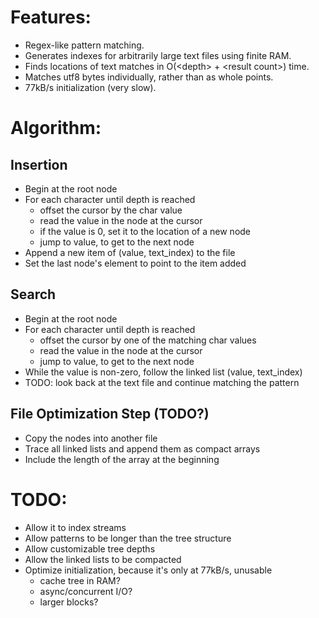 
# Features:

* Regex-like pattern matching.
* Generates indexes for arbitrarily large text files using finite RAM.
* Finds locations of text matches in O(\<depth\> + \<result count\>) time.
* Matches utf8 bytes individually, rather than as whole points.
* 77kB/s initialization (very slow).

# Algorithm:

## Insertion

* Begin at the root node
* For each character until depth is reached
    * offset the cursor by the char value
    * read the value in the node at the cursor
    * if the value is 0, set it to the location of a new node
    * jump to value, to get to the next node
* Append a new item of (value, text_index) to the file
* Set the last node's element to point to the item added

## Search

* Begin at the root node
* For each character until depth is reached
    * offset the cursor by one of the matching char values
    * read the value in the node at the cursor
    * jump to value, to get to the next node
* While the value is non-zero, follow the linked list (value, text_index)
* TODO: look back at the text file and continue matching the pattern

## File Optimization Step (TODO?)
* Copy the nodes into another file
* Trace all linked lists and append them as compact arrays
* Include the length of the array at the beginning

# TODO:
* Allow it to index streams
* Allow patterns to be longer than the tree structure
* Allow customizable tree depths
* Allow the linked lists to be compacted
* Optimize initialization, because it's only at 77kB/s, unusable
    * cache tree in RAM?
    * async/concurrent I/O?
    * larger blocks?
